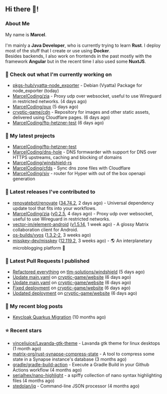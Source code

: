 ## Hi there 👋!




### About Me

My name is **Marcel**.
<br><br>
I'm mainly a **Java Developer**, who is currently trying to learn **Rust**. I deploy most of the stuff that I create or use using **Docker**.
<br>
Besides backends, I also work on frontends in the past mostly with the framework **Angular** but in the recent time I also used some **NuxtJS**. 



### 👷 Check out what I'm currently working on

- [pkgs-hub/vyatta-node_exporter](https://github.com/pkgs-hub/vyatta-node_exporter) - Debian (Vyatta) Package for node_exporter (today)
- [MarcelCoding/zia](https://github.com/MarcelCoding/zia) - Proxy udp over websocket, useful to use Wireguard in restricted networks. (4 days ago)
- [MarcelCoding/pux](https://github.com/MarcelCoding/pux) (5 days ago)
- [cryptic-game/cdn](https://github.com/cryptic-game/cdn) - Repository for images and other static assets, delivered using Cloudflare pages. (6 days ago)
- [MarcelCoding/ftp-hetzner-test](https://github.com/MarcelCoding/ftp-hetzner-test) (6 days ago)

### 🌱 My latest projects

- [MarcelCoding/ftp-hetzner-test](https://github.com/MarcelCoding/ftp-hetzner-test)
- [MarcelCoding/dns-hole](https://github.com/MarcelCoding/dns-hole) - DNS formwarder with support for DNS over HTTPS upstreams, caching and blocking of domains
- [MarcelCoding/windshield-rs](https://github.com/MarcelCoding/windshield-rs)
- [MarcelCoding/cfds](https://github.com/MarcelCoding/cfds) - Sync dns zone files with Cloudflare
- [MarcelCoding/siv](https://github.com/MarcelCoding/siv) - router for Hyper with out of the box openapi generation

### 🔭 Latest releases I've contributed to

- [renovatebot/renovate](https://github.com/renovatebot/renovate) ([34.74.2](https://github.com/renovatebot/renovate/releases/tag/34.74.2), 2 days ago) - Universal dependency update tool that fits into your workflows.
- [MarcelCoding/zia](https://github.com/MarcelCoding/zia) ([v0.2.5](https://github.com/MarcelCoding/zia/releases/tag/v0.2.5), 4 days ago) - Proxy udp over websocket, useful to use Wireguard in restricted networks.
- [vector-im/element-android](https://github.com/vector-im/element-android) ([v1.5.14](https://github.com/vector-im/element-android/releases/tag/v1.5.14), 1 week ago) - A glossy Matrix collaboration client for Android.
- [os-builds/vyos](https://github.com/os-builds/vyos) ([1.3.2-2](https://github.com/os-builds/vyos/releases/tag/1.3.2-2), 3 weeks ago)
- [misskey-dev/misskey](https://github.com/misskey-dev/misskey) ([12.119.2](https://github.com/misskey-dev/misskey/releases/tag/12.119.2), 3 weeks ago) - 🌎 An interplanetary microblogging platform 🚀

### 🔨 Latest Pull Requests I published

- [Refactored everything](https://github.com/tlm-solutions/windshield/pull/18) on [tlm-solutions/windshield](https://github.com/tlm-solutions/windshield) (5 days ago)
- [Update main.yaml](https://github.com/cryptic-game/website/pull/400) on [cryptic-game/website](https://github.com/cryptic-game/website) (6 days ago)
- [Update main.yaml](https://github.com/cryptic-game/website/pull/399) on [cryptic-game/website](https://github.com/cryptic-game/website) (6 days ago)
- [Fixed deployment](https://github.com/cryptic-game/website/pull/398) on [cryptic-game/website](https://github.com/cryptic-game/website) (6 days ago)
- [Updated deployment](https://github.com/cryptic-game/website/pull/395) on [cryptic-game/website](https://github.com/cryptic-game/website) (6 days ago)

### 📜 My recent blog posts

- [Keycloak Quarkus Migration](https://m4rc3l.de/blog/keycloak-quarkus-migration) (10 months ago)

### ⭐ Recent stars

- [vinceliuice/Lavanda-gtk-theme](https://github.com/vinceliuice/Lavanda-gtk-theme) - Lavanda gtk theme for linux desktops (1 month ago)
- [matrix-org/rust-synapse-compress-state](https://github.com/matrix-org/rust-synapse-compress-state) - A tool to compress some state in a Synapse instance&#39;s database (3 months ago)
- [gradle/gradle-build-action](https://github.com/gradle/gradle-build-action) - Execute a Gradle Build in your Github Actions workflow (4 months ago)
- [serialhex/nano-highlight](https://github.com/serialhex/nano-highlight) - a spiffy collection of nano syntax highlighting files (4 months ago)
- [stedolan/jq](https://github.com/stedolan/jq) - Command-line JSON processor (4 months ago)
